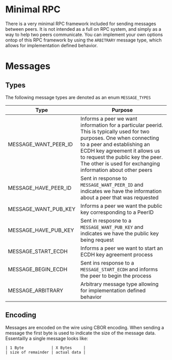 # Minimal RPC

There is a very minimal RPC framework included for sending messages between peers. It is not intended as a full on RPC system, and simply as a way to help two peers communicate. You can implement your own options ontop of this RPC framework by using the `ARBITRARY` message type, which allows for implementation defined behavior.

# Messages

## Types

The following message types are denoted as an enum `MESSAGE_TYPES`

| Type | Purpose |
|------|---------|
| MESSAGE_WANT_PEER_ID | Informs a peer we want information for a particular peerid. This is typically used for two purposes. One when connecting to a peer and establishing an ECDH key agreement it allows us to request the public key the peer. The other is used for exchanging information about other peers |
| MESSAGE_HAVE_PEER_ID | Sent in response to `MESSAGE_WANT_PEER_ID` and indicates we have the information about a peer that was requested |
| MESSAGE_WANT_PUB_KEY | Informs a peer we want the public key corresponding to a PeerID |
| MESSAGE_HAVE_PUB_KEY | Sent in resposne to a `MESSAGE_WANT_PUB_KEY` and indicates we have the public key being request
| MESSAGE_START_ECDH | Informs a peer we want to start an ECDH key agreement process |
| MESSAGE_BEGIN_ECDH | Sent ins response to a `MESSAGE_START_ECDH` and informs the peer to begin the process |
| MESSAGE_ARBITRARY | Arbitrary message type allowing for implementation defined behavior

## Encoding

Messages are encoded on the wire using CBOR encoding. When sending a message the first byte is used to indicate the size of the message data. Essentailly a single message looks like:

```
| 1 Byte            | X Bytes     |
| size of remainder | actual data |

```